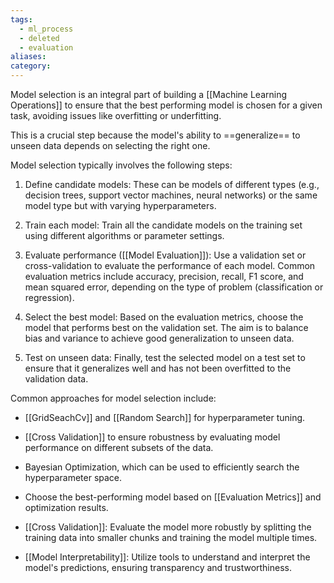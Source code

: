 ```yaml
---
tags:
  - ml_process
  - deleted
  - evaluation
aliases: 
category:
---
```

Model selection is an integral part of building a [[Machine Learning Operations]] to ensure that the best performing model is chosen for a given task, avoiding issues like overfitting or underfitting.

This is a crucial step because the model's ability to ==generalize== to unseen data depends on selecting the right one.

Model selection typically involves the following steps:

1. Define candidate models: These can be models of different types (e.g., decision trees, support vector machines, neural networks) or the same model type but with varying hyperparameters.
   
2. Train each model: Train all the candidate models on the training set using different algorithms or parameter settings.
   
3. Evaluate performance ([[Model Evaluation]]): Use a validation set or cross-validation to evaluate the performance of each model. Common evaluation metrics include accuracy, precision, recall, F1 score, and mean squared error, depending on the type of problem (classification or regression).

4. Select the best model: Based on the evaluation metrics, choose the model that performs best on the validation set. The aim is to balance bias and variance to achieve good generalization to unseen data.

5. Test on unseen data: Finally, test the selected model on a test set to ensure that it generalizes well and has not been overfitted to the validation data.

Common approaches for model selection include:
- [[GridSeachCv]] and [[Random Search]] for hyperparameter tuning.
- [[Cross Validation]] to ensure robustness by evaluating model performance on different subsets of the data.
- Bayesian Optimization, which can be used to efficiently search the hyperparameter space.
- Choose the best-performing model based on [[Evaluation Metrics]] and optimization results.
- [[Cross Validation]]: Evaluate the model more robustly by splitting the training data into smaller chunks and training the model multiple times.

- [[Model Interpretability]]: Utilize tools to understand and interpret the model's predictions, ensuring transparency and trustworthiness.